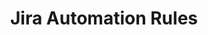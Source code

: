 ---
title: Jira Automation Rules
description: This section contains explanations of some helpful Jira Automation Rules I've created.
weight: 6
---